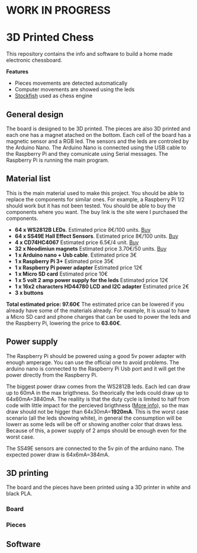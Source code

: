 # WORK IN PROGRESS
# 3D Printed Chess
This repository contains the info and software to build a home made electronic chessboard.

**Features**
- Pieces movements are detected automatically
- Computer movements are showed using the leds
- [Stockfish](https://stockfishchess.org/) used as chess engine

## General design
The board is designed to be 3D printed. The pieces are also 3D printed and each one has a magnet atached on the bottom. Each cell of the board has a magnetic sensor and a RGB led. The sensors and the leds are controled by the Arduino Nano. The Arduino Nano is connected using the USB cable to the Raspberry Pi and they comunicate using Serial messages. The Raspberry Pi is running the main program.

## Material list
This is the main material used to make this project. You should be able to replace the components for similar ones. For example, a Raspberry Pi 1/2 should work but it has not been tested. You should be able to buy the components where you want. The buy link is the site were I purchased the components.

- **64 x WS2812B LEDs**. Estimated price 8€/100 units. [Buy](https://aliexpress.com/item/5-1000pcs-LED-Board-Heatsink-ws2812b-LED-chips-With-Black-White-PCB-10mm-3mm-WS2811-IC/32833250841.html)
- **64 x SS49E Hall Effect Sensors**. Estimated price 8€/100 units. [Buy](https://aliexpress.com/item/100PCS-Hall-Element-49E-OH49E-SS49E-linear-Hall-Switch/32416157741.html)
- **4 x CD74HC4067** Estimated price 6.5€/4 unit. [Buy](https://aliexpress.com/item/1pcs-CD74HC4067-16-Channel-Analog-Digital-Multiplexer-Breakout-Board-Module-For-Arduino/32729631800.html)
- **32 x Neodimiun magnets** Estimated price 3.70€/50 units. [Buy](https://aliexpress.com/item/50pcs-12x2mm-Super-Strong-magnet-Round-Disc-Rare-Earth-Neodymium-magnets-D12-2mm-NEW-Art-Craft/32851739554.html)
- **1 x Arduino nano + Usb cable**. Estimated price 3€
- **1 x Raspberry Pi 3+** Estimated price 35€
- **1 x Raspberry Pi power adapter** Estimated price 12€
- **1 x Micro SD card** Estimated price 10€
- **1 x 5 volt 2 amp power supply for the leds** Estimated price 12€
- **1 x 16x2 characters HD44780 LCD and I2C adapter** Estimated price 2€
- **3 x buttons** 

**Total estimated price: 97.60€**
The estimated price can be lowered if you already have some of the materials already. For example, It is usual to have a Micro SD card and phone charges that can be used to power the leds and the Raspberry Pi, lowering the price to **63.60€**.

## Power supply
The Raspberry Pi should be powered using a good 5v power adapter with enough amperage. You can use the official one to avoid problems. The arduino nano is connected to the Raspberry Pi Usb port and it will get the power directly from the Raspberry Pi.

The biggest power draw comes from the WS2812B leds. Each led can draw up to 60mA in the max brigthness. So theorically the leds could draw up to 64x60mA=3840mA. The reallity is that the duty cycle is limited to half from code with little impact for the percieved brigthness ([More info](https://learn.adafruit.com/sipping-power-with-neopixels?view=all#strategy-gamma-correction)), so the max draw should not be higger than 64x30mA=**1920mA**. This is the worst case scenario (all the leds showing white), in general the consumption will be lowerr as some leds will be off or showing another color that draws less. Because of this, a power supply of 2 amps should be enough even for the worst case.

The SS49E sensors are connected to the 5v pin of the arduino nano. The expected power draw is 64x6mA=384mA.

## 3D printing
The board and the pieces have been printed using a 3D printer in white and black PLA.

### Board

### Pieces


## Software







